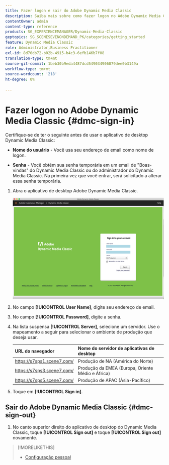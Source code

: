 ```yaml
---
title: Fazer logon e sair do Adobe Dynamic Media Classic
description: Saiba mais sobre como fazer logon no Adobe Dynamic Media Classic e conectar-se a um servidor de ambiente de produção na América do Norte (NA) ou Europa, Oriente Médio, África (EMEA) ou Pacífico Asiático (APAC).
contentOwner: admin
content-type: reference
products: SG_EXPERIENCEMANAGER/Dynamic-Media-Classic
geptopics: SG_SCENESEVENONDEMAND_PK/categories/getting_started
feature: Dynamic Media Classic
role: Administrator,Business Practitioner
exl-id: 8d70db72-b02b-4915-b4c3-6efb146b7f08
translation-type: tm+mt
source-git-commit: 1beb30b9eda4487dcd549034906079dee0b3149a
workflow-type: tm+mt
source-wordcount: '218'
ht-degree: 0%

---
```


<!-- UPDATE THIS TOPIC AFTER DECEMBER 31, 2020!!!!! -->

# Fazer logon no Adobe Dynamic Media Classic {#dmc-sign-in}

Certifique-se de ter o seguinte antes de usar o aplicativo de desktop Dynamic Media Classic:

* **Nome do usuário**  - Você usa seu endereço de email como nome de logon.

* **Senha**  - Você obtém sua senha temporária em um email de &quot;Boas-vindas&quot; do Dynamic Media Classic ou do administrador do Dynamic Media Classic. Na primeira vez que você entrar, será solicitado a alterar essa senha temporária.

1. Abra o aplicativo de desktop Adobe Dynamic Media Classic.

   ![Logon no Dynamic Media Classic](/help/assets/dmclassic-login1.png)

1. No campo **[!UICONTROL User Name]**, digite seu endereço de email.
1. No campo **[!UICONTROL Password]**, digite a senha.
1. Na lista suspensa **[!UICONTROL Server]**, selecione um servidor.
Use o mapeamento a seguir para selecionar o ambiente de produção que deseja usar.

   | URL do navegador | Nome do servidor de aplicativos de desktop |
   |---|---|
   | https://s7sps1.scene7.com/ | Produção de NA (América do Norte) |
   | https://s7sps3.scene7.com/ | Produção da EMEA (Europa, Oriente Médio e África) |
   | https://s7sps5.scene7.com/ | Produção de APAC (Ásia-Pacífico) |

1. Toque em **[!UICONTROL Sign in]**.

## Sair do Adobe Dynamic Media Classic {#dmc-sign-out}

1. No canto superior direito do aplicativo de desktop do Dynamic Media Classic, toque **[!UICONTROL Sign out]** e toque **[!UICONTROL Sign out]** novamente.

>[!MORELIKETHIS]
>
>* [Configuração pessoal](personal-setup.md#personal_setup)

